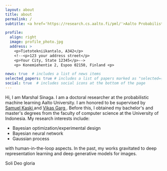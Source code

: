 ```yaml
---
layout: about
title: about
permalink: /
subtitle: <a href='https://research.cs.aalto.fi/pml/'>Aalto Probabilistic Machine Learning group</a>

profile:
  align: right
  image: profile_photo.jpg
  address: >
    <p>Tietotekniikantalo, A342</p>
    <!--<p>123 your address street</p>
    <p>Your City, State 12345</p>-->
    <p> Konemiehentie 2, Espoo 02150, Finland <p>

news: true  # includes a list of news items
selected_papers: true # includes a list of papers marked as "selected={true}"
social: true  # includes social icons at the bottom of the page
---
```


Hi, I am Marshal Sinaga. I am a doctoral researcher at the probabilistic machine learning Aalto University. I am honored to be supervised by <a href='https://people.aalto.fi/samuel.kaski'> Samuel Kaski </a> and <a href='https://research.aalto.fi/en/persons/vikas-garg'> Vikas Garg </a>. Before this, I obtained my bachelor's and master's degrees from the faculty of computer science at the University of Indonesia. My research interests include:

- Bayesian optimization/experimental design
- Bayesian neural network
- Gaussian process

with human-in-the-loop aspects. In the past, my works gravitated to deep representation learning and deep generative models for images.

Soli Deo gloria
<!--[Curiculum Vitae](https://www.dropbox.com/home?preview=CV+latex.pdf)-->
